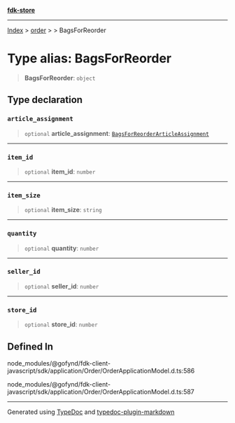 [**fdk-store**](../../../README.md)
***

[Index](../../../API.md) > [order](../../README.md) > [<internal>](../README.md) > BagsForReorder

# Type alias: BagsForReorder

> **BagsForReorder**: `object`

## Type declaration

### `article_assignment`

> `optional` **article\_assignment**: [`BagsForReorderArticleAssignment`](type-alias.BagsForReorderArticleAssignment.md)

***

### `item_id`

> `optional` **item\_id**: `number`

***

### `item_size`

> `optional` **item\_size**: `string`

***

### `quantity`

> `optional` **quantity**: `number`

***

### `seller_id`

> `optional` **seller\_id**: `number`

***

### `store_id`

> `optional` **store\_id**: `number`

## Defined In

node\_modules/@gofynd/fdk-client-javascript/sdk/application/Order/OrderApplicationModel.d.ts:586

node\_modules/@gofynd/fdk-client-javascript/sdk/application/Order/OrderApplicationModel.d.ts:587

***
Generated using [TypeDoc](https://typedoc.org/) and [typedoc-plugin-markdown](https://www.npmjs.com/package/typedoc-plugin-markdown)
